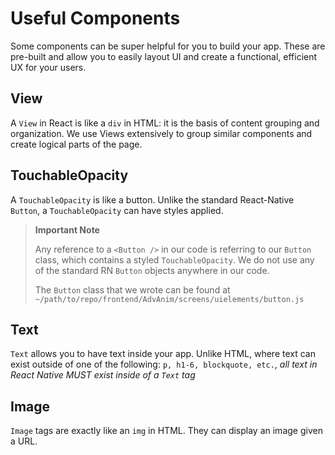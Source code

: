 # Useful Components

Some components can be super helpful for you to build your app. These are pre-built and allow you to easily layout UI and create a functional, efficient UX for your users.

## View

A `View` in React is like a `div` in HTML: it is the basis of content grouping and organization. We use Views extensively to group similar components and create logical parts of the page.

## TouchableOpacity

A `TouchableOpacity` is like a button. Unlike the standard React-Native `Button`, a `TouchableOpacity` can have styles applied.

> **Important Note**
>
> Any reference to a `<Button />` in our code is referring to our `Button` class, which contains a styled `TouchableOpacity`. We do not use any of the standard RN `Button` objects anywhere in our code.
>
> The `Button` class that we wrote can be found at `~/path/to/repo/frontend/AdvAnim/screens/uielements/button.js`

## Text

`Text` allows you to have text inside your app. Unlike HTML, where text can exist outside of one of the following: `p, h1-6, blockquote, etc.`, *all text in React Native MUST exist inside of a `Text` tag*

## Image

`Image` tags are exactly like an `img` in HTML. They can display an image given a URL. 
